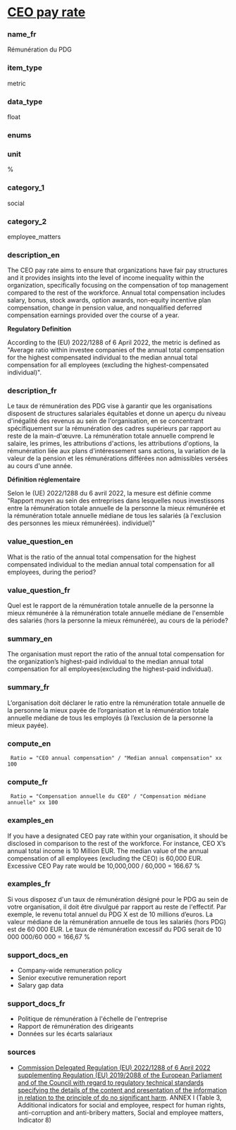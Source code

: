 
# [CEO pay rate](#ceo_pay_pct)

### name_fr

Rémunération du PDG

### item_type

metric

### data_type

float

### enums



### unit

%

### category_1

social

### category_2

employee_matters

### description_en


The CEO pay rate aims to ensure that organizations have fair pay structures and it provides
insights into the level of income inequality within the organization, specifically focusing on the
compensation of top management compared to the rest of the workforce. Annual total compensation
includes salary, bonus, stock awards, option awards, non-equity incentive plan compensation, change
in pension value, and nonqualified deferred compensation earnings provided over the course of a
year. 

**Regulatory Definition**

According to the (EU) 2022/1288 of 6 April 2022, the metric is defined as "Average ratio within
investee companies of the annual total compensation for the highest compensated individual to the
median annual total compensation for all employees (excluding the highest-compensated individual)".

 
### description_fr

Le taux de rémunération des PDG vise à garantir que les organisations disposent de structures
salariales équitables et donne un aperçu du niveau d'inégalité des revenus au sein de
l'organisation, en se concentrant spécifiquement sur la rémunération des cadres supérieurs par
rapport au reste de la main-d'œuvre. La rémunération totale annuelle comprend le salaire, les
primes, les attributions d'actions, les attributions d'options, la rémunération liée aux plans
d'intéressement sans actions, la variation de la valeur de la pension et les rémunérations différées
non admissibles versées au cours d'une année.

**Définition réglementaire**

Selon le (UE) 2022/1288 du 6 avril 2022, la mesure est définie comme "Rapport moyen au sein des
entreprises dans lesquelles nous investissons entre la rémunération totale annuelle de la personne
la mieux rémunérée et la rémunération totale annuelle médiane de tous les salariés (à l'exclusion
des personnes les mieux rémunérées). individuel)"
 

### value_question_en

What is the ratio of the annual total compensation for the highest
compensated individual to the median annual total compensation for all employees,
during the period?

### value_question_fr

Quel est le rapport de la rémunération totale annuelle de la personne
la mieux rémunérée à la rémunération totale annuelle médiane de l'ensemble des salariés
(hors la personne la mieux rémunérée), au cours de la période?

### summary_en

The organisation must report the ratio of the annual total compensation for the organization’s
highest-paid individual to the median annual total compensation for all employees(excluding the
highest-paid individual).

### summary_fr

L’organisation doit déclarer le ratio entre la rémunération totale annuelle de la personne la mieux
payée de l’organisation et la rémunération totale annuelle médiane de tous les employés (à
l’exclusion de la personne la mieux payée).

### compute_en


` Ratio = "CEO annual compensation" / "Median annual compensation" xx 100`


### compute_fr


` Ratio = "Compensation annuelle du CEO" / "Compensation médiane annuelle" xx 100`


### examples_en

If you have a designated CEO pay rate within your organisation, it should be disclosed in
comparison to the rest of the workforce. For instance, CEO X’s annual total income is 10 Million
EUR. The median value of the annual compensation of all employees (excluding the CEO) is 60,000
EUR. Excessive CEO Pay rate would be 10,000,000 / 60,000 = 166.67 %

### examples_fr

Si vous disposez d'un taux de rémunération désigné pour le PDG au sein de votre organisation, il
doit être divulgué par rapport au reste de l'effectif. Par exemple, le revenu total annuel du
PDG X est de 10 millions d’euros. La valeur médiane de la rémunération annuelle de tous les 
salariés (hors PDG) est de 60 000 EUR. Le taux de rémunération excessif du PDG serait de
10 000 000/60 000 = 166,67 %

### support_docs_en

- Company-wide remuneration policy
- Senior executive remuneration report
- Salary gap data

### support_docs_fr

- Politique de rémunération à l'échelle de l'entreprise
- Rapport de rémunération des dirigeants
- Données sur les écarts salariaux

### sources

- [Commission Delegated Regulation (EU) 2022/1288 of 6 April 2022 supplementing Regulation (EU)
2019/2088 of the European Parliament and of the Council with regard to regulatory technical
standards specifying the details of the content and presentation of the information in relation to
the principle of do no significant harm](https://eur-lex.europa.eu/eli/reg_del/2022/1288/oj).
ANNEX I (Table 3, Additional indicators for social and employee, respect for human rights,
anti-corruption and anti-bribery matters, Social and employee matters, Indicator 8)  